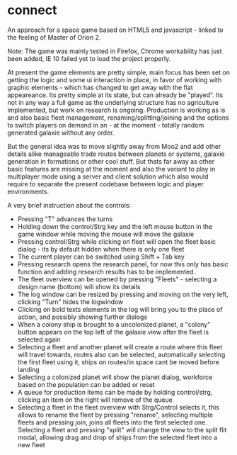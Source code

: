 connect
=======

An approach for a space game based on HTML5 and javascript - linked to the feeling of Master of Orion 2.

Note: The game was mainly tested in Firefox, Chrome workability has just been added, IE 10 failed yet to load the project properly.

At present the game elements are pretty simple, main focus has been set on getting the logic and some ui interaction in place, in favor of working with graphic elements - which has changed to get away with the flat appeareance. Its pretty simple at its state, but can already be "played". Its not in any way a full game as the underlying structure has no agriculture implemented, but work on research is ongoing.
Production is working as is and also basic fleet management, renaming/splitting/joining and the options to switch players on demand in an - at the moment - totally random generated galaxie without any order.

But the general idea was to move slightly away from Moo2 and add other details alike manageable trade routes between planets or systems, galaxie generation in formations or other cool stuff. But thats far away as other basic features are missing at the moment and also the variant to play in multiplayer mode using a server and client solution which also would require to separate the present codebase between logic and player environments.

A very brief instruction about the controls:
- Pressing "T" advances the turns
- Holding down the control/Strg key and the left mouse button in the game window while moving the mouse will move the galaxie
- Pressing control/Strg while clicking on fleet will open the fleet basic dialog - its by default hidden when there is only one fleet
- The current player can be switched using Shift + Tab key
- Pressing research opens the research panel, for now this only has basic function and adding research results has to be implemented.
- The fleet overview can be opened by pressing "Fleets" - selecting a design name (bottom) will show its details
- The log window can be resized by pressing and moving on the very left, clicking "Turn" hides the logwindow
- Clicking on bold texts elements in the log will bring you to the place of action, and possibly showing further dialogs
- When a colony ship is brought to a uncolonized planet, a "colony" button appears on the top left of the galaxie view after the fleet is selected again
- Selecting a fleet and another planet will create a route where this fleet will travel towards, routes also can be selected, automatically selecting the first fleet using it, ships on routes/in space cant be moved before landing
- Selecting a colonized planet will show the planet dialog, workforce based on the population can be added or reset
- A queue for production items can be made by holding control/strg, clicking an item on the right will remove of the queue
- Selecting a fleet in the fleet overview with Strg/Control selects it, this allows to rename the fleet by pressing "rename", selecting multiple fleets and pressing join, joins all fleets into the first selected one. Selecting a fleet and pressing "split" will change the view to the split flit modal, allowing drag and drop of ships from the selected fleet into a new fleet


